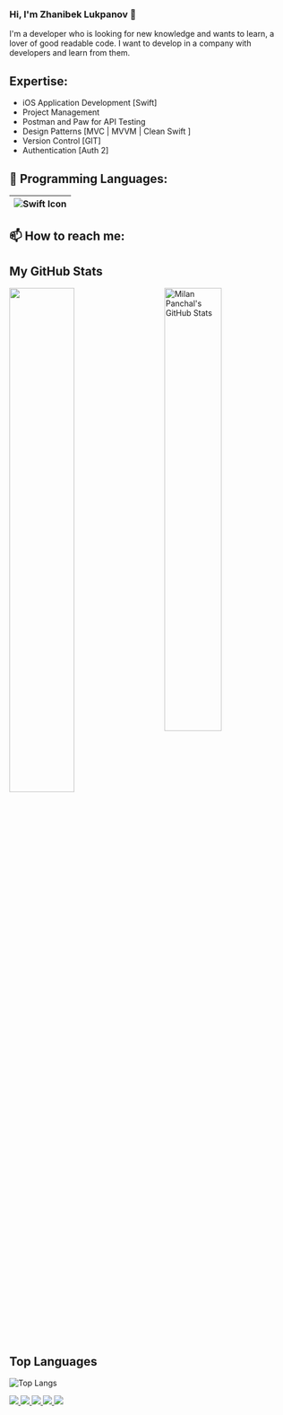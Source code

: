 ### Hi, I'm Zhanibek Lukpanov 👋

I'm a developer who is looking for new knowledge and wants to learn, a lover of good readable code. I want to develop in a company with developers and learn from them.


## Expertise:

* iOS Application Development [Swift]
* Project Management
* Postman and Paw for API Testing
* Design Patterns [MVC | MVVM | Clean Swift ]
* Version Control [GIT]
* Authentication [Auth 2]

## :rocket: Programming Languages:

|<img align="center" alt="Swift Icon" src="https://img.icons8.com/bubbles/50/000000/swift.png"/>|
|:---:|


## 📫 How to reach me:

## My GitHub Stats
<a href="https://github.com/Salmik">
    <img src="https://github-readme-stats.vercel.app/api?username=Salmik&show_icons=true&theme=gotham&count_private=true" alt="Milan Panchal's GitHub Stats" width="45%" align="right"/>
   <img  src="https://github-readme-streak-stats.herokuapp.com/?user=Salmik&theme=dark" width="48%" >
</a>

## Top Languages  
  ![Top Langs](https://github-readme-stats.vercel.app/api/top-langs/?username=Salmik&layout=compact&theme=gotham)
  
   <a href="https://badges.pufler.dev">
   <img src="https://badges.pufler.dev/visits/Salmik/Salmik?style=flat-square&color=blue&logo=github">
  </a>
  <a href="https://badges.pufler.dev">
    <img src="https://badges.pufler.dev/years/Salmik?style=flat-square&color=blue&logo=github">
  </a>
  <a href="https://github.com/milanpanchal?tab=repositories">
    <img src="https://badges.pufler.dev/repos/Salmik?style=flat-square&color=blue&logo=github">
  </a>
  <a href="https://gist.github.com/milanpanchal">
    <img src="https://badges.pufler.dev/gists/Salmik?style=flat-square&color=blue&logo=github">
  </a>
    <a href="https://badges.pufler.dev">
    <img src="https://badges.pufler.dev/commits/monthly/Salmik?style=flat-square&color=blue&logo=github">
  </a> 
